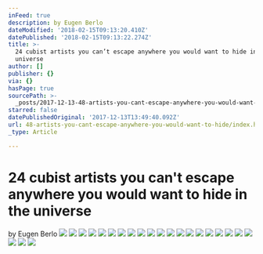 ```yaml
---
inFeed: true
description: by Eugen Berlo
dateModified: '2018-02-15T09:13:20.410Z'
datePublished: '2018-02-15T09:13:22.274Z'
title: >-
  24 cubist artists you can’t escape anywhere you would want to hide in the
  universe
author: []
publisher: {}
via: {}
hasPage: true
sourcePath: >-
  _posts/2017-12-13-48-artists-you-cant-escape-anywhere-you-would-want-to-hide.md
starred: false
datePublishedOriginal: '2017-12-13T13:49:40.092Z'
url: 48-artists-you-cant-escape-anywhere-you-would-want-to-hide/index.html
_type: Article

---
```

# 24 cubist artists you can't escape anywhere you would want to hide in the universe

by Eugen Berlo
![](https://the-grid-user-content.s3-us-west-2.amazonaws.com/7d276f47-80df-4861-9f08-5830f5df7e72.jpg)
![](https://the-grid-user-content.s3-us-west-2.amazonaws.com/055616b6-7d90-4f3a-b32f-d127ffdeb646.jpg)
![](https://the-grid-user-content.s3-us-west-2.amazonaws.com/853d26b7-cd5e-4ef0-90f2-e2de67a7ca3a.jpg)
![](https://the-grid-user-content.s3-us-west-2.amazonaws.com/f419c8f8-be5c-4678-90c5-26d213abdea5.jpg)
![](https://the-grid-user-content.s3-us-west-2.amazonaws.com/4aa9e043-4019-40dc-a62e-dc64a7333b5e.jpg)
![](https://the-grid-user-content.s3-us-west-2.amazonaws.com/c867a70d-1964-493d-b7d4-7de34710628c.jpg)
![](https://the-grid-user-content.s3-us-west-2.amazonaws.com/4d8bc8fa-d990-4231-8a8a-fb980a3e67a7.jpg)
![](https://the-grid-user-content.s3-us-west-2.amazonaws.com/eb05857a-dfd4-4904-aaf8-804552597c8d.png)
![](https://the-grid-user-content.s3-us-west-2.amazonaws.com/7be266c1-da9d-4da9-9b69-1a945432311f.jpg)
![](https://the-grid-user-content.s3-us-west-2.amazonaws.com/0f96d7a2-f124-45d0-a77d-c82ae67ae31f.jpg)
![](https://the-grid-user-content.s3-us-west-2.amazonaws.com/0ed0d560-f3dd-4a31-8695-1527b04292b1.jpg)
![](https://the-grid-user-content.s3-us-west-2.amazonaws.com/245f3df6-a6b4-4eb8-94d2-bd7b5ee05d0c.jpg)
![](https://the-grid-user-content.s3-us-west-2.amazonaws.com/d13d77af-b203-4a2a-9a1c-1a215083e453.jpg)
![](https://the-grid-user-content.s3-us-west-2.amazonaws.com/ad5c27fe-ad19-4b61-8c78-29abffc1ff89.jpg)
![](https://the-grid-user-content.s3-us-west-2.amazonaws.com/38c469da-f110-43e0-b62e-9b93362b579b.jpg)
![](https://the-grid-user-content.s3-us-west-2.amazonaws.com/c528f7d8-186f-4155-838c-e01d3a52582e.jpg)
![](https://the-grid-user-content.s3-us-west-2.amazonaws.com/634e9c94-f61c-4c0b-8ad9-08254bfdf2b1.jpg)
![](https://the-grid-user-content.s3-us-west-2.amazonaws.com/a5c5e5a4-6e07-4461-a606-bdefd0937158.jpg)
![](https://the-grid-user-content.s3-us-west-2.amazonaws.com/9e7aafa3-021f-475d-aa83-e50aa78e246d.jpg)
![](https://the-grid-user-content.s3-us-west-2.amazonaws.com/2b6a6d9d-3d64-406f-85cf-2f80b06a00ae.jpg)
![](https://the-grid-user-content.s3-us-west-2.amazonaws.com/d0202a67-cd30-419a-813e-5ddfb740f739.jpg)
![](https://the-grid-user-content.s3-us-west-2.amazonaws.com/fde231d0-22ab-42ff-a85a-d708639c865c.jpg)
![](https://the-grid-user-content.s3-us-west-2.amazonaws.com/a9475d65-6f23-4971-8b35-86108f9102d5.jpg)